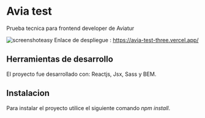 # Avia test

Prueba tecnica para frontend developer de Aviatur

![screenshoteasy](https://user-images.githubusercontent.com/79488966/179368624-35dbc148-2e87-4c25-975d-2183ad3612a7.png)
Enlace de despliegue : https://avia-test-three.vercel.app/

## Herramientas de desarrollo
El proyecto fue desarrollado con: Reactjs, Jsx, Sass y BEM.


## Instalacion
Para instalar el proyecto utilice el siguiente comando *npm install*.
